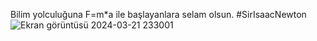 Bilim yolculuğuna F=m*a ile başlayanlara selam olsun. #SirIsaacNewton 
![Ekran görüntüsü 2024-03-21 233001](https://github.com/savasduzgun/Hesap-Makinesi/assets/104729849/b8ebccb2-03ed-4813-ab04-fccee744e816)
